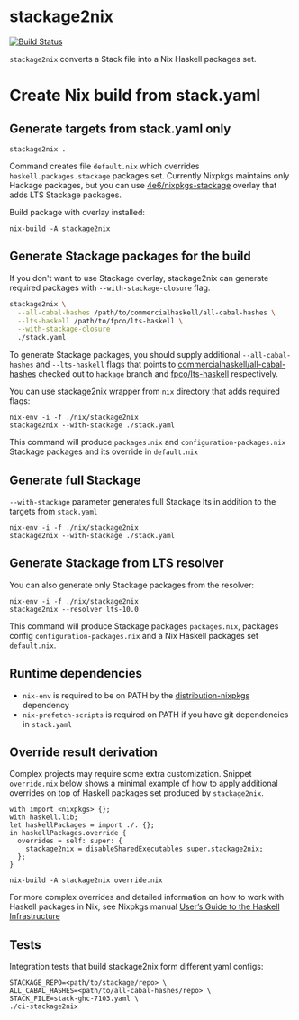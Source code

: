 # stackage2nix

[![Build Status](https://travis-ci.org/typeable/stackage2nix.svg?branch=master)](https://travis-ci.org/typeable/stackage2nix)

`stackage2nix` converts a Stack file into a Nix Haskell packages set.

# Create Nix build from stack.yaml

## Generate targets from stack.yaml only

```
stackage2nix .
```

Command creates file `default.nix` which overrides `haskell.packages.stackage`
packages set. Currently Nixpkgs maintains only Hackage packages, but you can
use [4e6/nixpkgs-stackage](https://github.com/4e6/nixpkgs-stackage) overlay that
adds LTS Stackage packages.

Build package with overlay installed:

```
nix-build -A stackage2nix
```

## Generate Stackage packages for the build

If you don't want to use Stackage overlay, stackage2nix can generate required
packages with `--with-stackage-closure` flag.

``` bash
stackage2nix \
  --all-cabal-hashes /path/to/commercialhaskell/all-cabal-hashes \
  --lts-haskell /path/to/fpco/lts-haskell \
  --with-stackage-closure
  ./stack.yaml
```

To generate Stackage packages, you should supply additional
`--all-cabal-hashes` and `--lts-haskell` flags that points to
[commercialhaskell/all-cabal-hashes](https://github.com/commercialhaskell)
checked out to `hackage` branch and
[fpco/lts-haskell](https://github.com/fpco/lts-haskell) respectively.

You can use stackage2nix wrapper from `nix` directory that adds required flags:

```
nix-env -i -f ./nix/stackage2nix
stackage2nix --with-stackage ./stack.yaml
```

This command will produce `packages.nix` and `configuration-packages.nix`
Stackage packages and its override in `default.nix`

## Generate full Stackage

`--with-stackage` parameter generates full Stackage lts in addition to the
targets from `stack.yaml`

```
nix-env -i -f ./nix/stackage2nix
stackage2nix --with-stackage ./stack.yaml
```

## Generate Stackage from LTS resolver

You can also generate only Stackage packages from the resolver:

```
nix-env -i -f ./nix/stackage2nix
stackage2nix --resolver lts-10.0
```

This command will produce Stackage packages `packages.nix`, packages config
`configuration-packages.nix` and a Nix Haskell packages set `default.nix`.

## Runtime dependencies

- `nix-env` is required to be on PATH by the
  [distribution-nixpkgs](https://hackage.haskell.org/package/distribution-nixpkgs)
  dependency
- `nix-prefetch-scripts` is required on PATH if you have git dependencies in
  `stack.yaml`

## Override result derivation

Complex projects may require some extra customization.
Snippet `override.nix` below shows a minimal example of how to apply additional
overrides on top of Haskell packages set produced by `stackage2nix`.

```
with import <nixpkgs> {};
with haskell.lib;
let haskellPackages = import ./. {};
in haskellPackages.override {
  overrides = self: super: {
    stackage2nix = disableSharedExecutables super.stackage2nix;
  };
}
```

```
nix-build -A stackage2nix override.nix
```

For more complex overrides and detailed information on how to work with Haskell packages in Nix, see Nixpkgs manual [User’s Guide to the Haskell Infrastructure](http://nixos.org/nixpkgs/manual/#users-guide-to-the-haskell-infrastructure)

## Tests

Integration tests that build stackage2nix form different yaml configs:

```
STACKAGE_REPO=<path/to/stackage/repo> \
ALL_CABAL_HASHES=<path/to/all-cabal-hashes/repo> \
STACK_FILE=stack-ghc-7103.yaml \
./ci-stackage2nix
```
